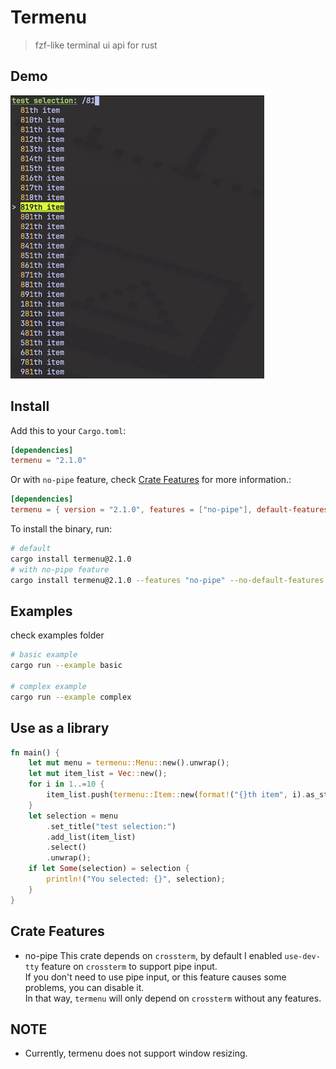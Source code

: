 # Termenu
> fzf-like terminal ui api for rust

## Demo
![demo](https://github.com/sshelll/assets/blob/master/termenu/termenu.jpg?raw=true)

## Install
Add this to your `Cargo.toml`:
```toml
[dependencies]
termenu = "2.1.0"
```

Or with `no-pipe` feature, check [Crate Features](#crate-features) for more information.:
```toml
[dependencies]
termenu = { version = "2.1.0", features = ["no-pipe"], default-features = false }
```

To install the binary, run:
```bash
# default
cargo install termenu@2.1.0
# with no-pipe feature
cargo install termenu@2.1.0 --features "no-pipe" --no-default-features
```

## Examples

check examples folder

```bash
# basic example
cargo run --example basic

# complex example
cargo run --example complex
```

## Use as a library

```rust
fn main() {
    let mut menu = termenu::Menu::new().unwrap();
    let mut item_list = Vec::new();
    for i in 1..=10 {
        item_list.push(termenu::Item::new(format!("{}th item", i).as_str(), i));
    }
    let selection = menu
        .set_title("test selection:")
        .add_list(item_list)
        .select()
        .unwrap();
    if let Some(selection) = selection {
        println!("You selected: {}", selection);
    }
}
```

## Crate Features

- no-pipe
This crate depends on `crossterm`, by default I enabled `use-dev-tty` feature on `crossterm` to support pipe input.  
If you don't need to use pipe input, or this feature causes some problems, you can disable it.  
In that way, `termenu` will only depend on `crossterm` without any features.

## NOTE

- Currently, termenu does not support window resizing.

